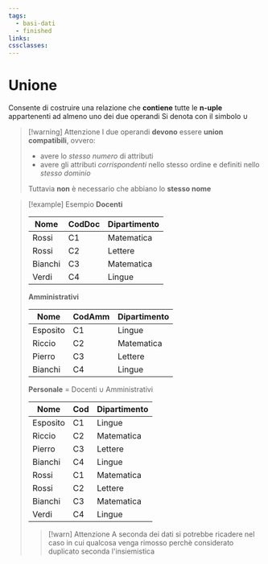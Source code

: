 ```yaml
---
tags:
  - basi-dati
  - finished
links: 
cssclasses:
---
```

# Unione
Consente di costruire una relazione che **contiene** tutte le **n-uple** appartenenti ad almeno uno dei due operandi
Si denota con il simbolo $\cup$
> [!warning] Attenzione
> I due operandi **devono** essere **union compatibili**, ovvero:
> - avere lo *stesso numero* di attributi
> - avere gli attributi *corrispondenti* nello stesso ordine e definiti nello *stesso dominio*
>
> Tuttavia **non** è necessario che abbiano lo **stesso nome**

> [!example] Esempio
> **Docenti**
> 
> Nome | CodDoc | Dipartimento |
> ------ | --------- | ------------- |
> Rossi  |       C1      | Matematica  |
> Rossi  |       C2      | Lettere  |
> Bianchi  |       C3      | Matematica  |
> Verdi  |       C4     | Lingue  |
> 
> **Amministrativi**
> 
> Nome | CodAmm | Dipartimento |
> ------ | --------- | ------------- |
> Esposito  |       C1      | Lingue  |
> Riccio  |       C2      | Matematica  |
> Pierro  |       C3      | Lettere  |
> Bianchi  |       C4     | Lingue  |
> 
> **Personale** = $\text{Docenti} \cup \text{Amministrativi}$
> 
> Nome | Cod | Dipartimento |
> ------ | --------- | ------------- |
> Esposito  |       C1      | Lingue  |
> Riccio  |       C2      | Matematica  |
> Pierro  |       C3      | Lettere  |
> Bianchi  |       C4     | Lingue  |
> Rossi  |       C1      | Matematica  |
> Rossi  |       C2      | Lettere  |
> Bianchi  |       C3      | Matematica  |
> Verdi  |       C4     | Lingue  |
> 
> > [!warn] Attenzione
> > A seconda dei dati si potrebbe ricadere nel caso in cui qualcosa venga rimosso perchè considerato duplicato seconda l'insiemistica



